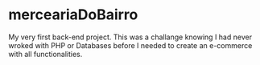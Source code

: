 # merceariaDoBairro
My very first back-end project. This was a challange knowing I had never wroked with PHP or Databases before I needed to create an e-commerce with all functionalities. 
